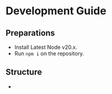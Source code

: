 # Development Guide

## Preparations

- Install Latest Node v20.x.
- Run `npm i` on the repository.

## Structure

-

